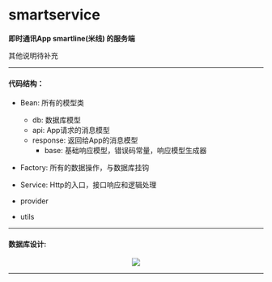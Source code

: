 # smartservice

**即时通讯App smartline(米线) 的服务端**

其他说明待补充

-----

#### 代码结构：

- Bean: 所有的模型类

    - db: 数据库模型
    - api: App请求的消息模型
    - response: 返回给App的消息模型
        - base: 基础响应模型，错误码常量，响应模型生成器

- Factory: 所有的数据操作，与数据库挂钩

- Service: Http的入口，接口响应和逻辑处理

- provider

- utils

------

#### 数据库设计:

<div align="center">
    <img src="https://github.com/zpsong-tower/smartservice/blob/main/resources/db.png">
</div>

-----

